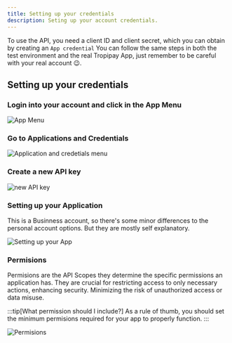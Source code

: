 ```yaml
---
title: Setting up your credentials
description: Seting up your account credentials.
---
```


To use the API, you need a client ID and client secret, which you can obtain by creating an `App credential` You can follow the same steps in both the test environment and the real Tropipay App, just remember to be careful with your real account 😉.

## Setting up your credentials

### Login into your account and click in the App Menu

![App Menu](/tropipayjs-docs/images/cred1.png)

### Go to Applications and Credentials

![Application and credetials menu](/tropipayjs-docs/images/cred2.png)

### Create a new API key

![new API key](/tropipayjs-docs/images/cred3.png)

### Setting up your Application

This is a Businness account, so there's some minor differences to the personal account options. But they are mostly self explanatory.

![Setting up your App](/tropipayjs-docs/images/cred4.png)

### Permisions

Permisions are the API Scopes they determine the specific permissions an application has. They are crucial for restricting access to only necessary actions, enhancing security. Minimizing the risk of unauthorized access or data misuse.

:::tip[What permission should I include?]
As a rule of thumb, you should set the minimum permisions required for your app to properly function.
:::

![Permisions](/tropipayjs-docs/images/cred5.png)
